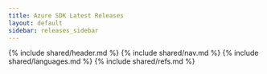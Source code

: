 ```yaml
---
title: Azure SDK Latest Releases
layout: default
sidebar: releases_sidebar
---
```

{% include shared/header.md %}
{% include shared/nav.md %}
{% include shared/languages.md %}
{% include shared/refs.md %}